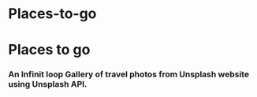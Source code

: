 # Places-to-go
<h1>Places to go</h1>
<h3>An Infinit loop Gallery of travel photos from Unsplash website using Unsplash API.</h3>
